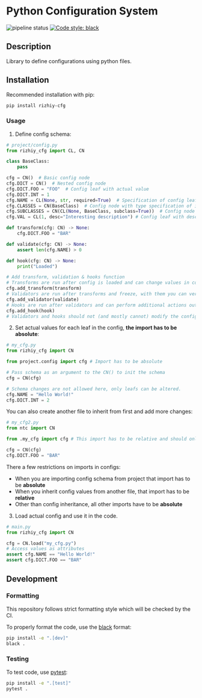 # Python Configuration System
![pipeline status](https://github.com/Rizhiy/cfg/blob/master/.github/workflows/test.yml/badge.svg)
[![Code style: black](https://img.shields.io/badge/code%20style-black-000000.svg)](https://black.readthedocs.io)

## Description
Library to define configurations using python files.

## Installation
Recommended installation with pip:
```bash
pip install rizhiy-cfg
```

### Usage
1) Define config schema:

```python
# project/config.py
from rizhiy_cfg import CL, CN

class BaseClass:
    pass

cfg = CN()  # Basic config node
cfg.DICT = CN()  # Nested config node
cfg.DICT.FOO = "FOO"  # Config leaf with actual value
cfg.DICT.INT = 1
cfg.NAME = CL(None, str, required=True)  # Specification of config leaf to be defined with type
cfg.CLASSES = CN(BaseClass)  # Config node with type specification of its config leafs
cfg.SUBCLASSES = CN(CL(None, BaseClass, subclass=True))  # Config node with subclass specification of its config leafs
cfg.VAL = CL(1, desc="Interesting description") # Config leaf with description

def transform(cfg: CN) -> None:
    cfg.DICT.FOO = "BAR"

def validate(cfg: CN) -> None:
    assert len(cfg.NAME) > 0

def hook(cfg: CN) -> None:
    print("Loaded")

# Add transform, validation & hooks function
# Transforms are run after config is loaded and can change values in config
cfg.add_transform(transform)
# Validators are run after transforms and freeze, with them you can verify additional restrictions
cfg.add_validator(validate)
# Hooks are run after validators and can perform additional actions outside of config
cfg.add_hook(hook)
# Validators and hooks should not (and mostly cannot) modify the config
```

2) Set actual values for each leaf in the config, **the import has to be absolute**:
```python
# my_cfg.py
from rizhiy_cfg import CN

from project.config import cfg # Import has to be absolute

# Pass schema as an argument to the CN() to init the schema
cfg = CN(cfg)

# Schema changes are not allowed here, only leafs can be altered.
cfg.NAME = "Hello World!"
cfg.DICT.INT = 2
```
You can also create another file to inherit from first and add more changes:
```python
# my_cfg2.py
from ntc import CN

from .my_cfg import cfg # This import has to be relative and should only import cfg variable

cfg = CN(cfg)
cfg.DICT.FOO = "BAR"
```

There a few restrictions on imports in configs:
* When you are importing config schema from project that import has to be **absolute**
* When you inherit config values from another file, that import has to be **relative**
* Other than config inheritance, all other imports have to be **absolute**

3) Load actual config and use it in the code.
```python
# main.py
from rizhiy_cfg import CN

cfg = CN.load("my_cfg.py")
# Access values as attributes
assert cfg.NAME == "Hello World!"
assert cfg.DICT.FOO == "BAR"
```

## Development

### Formatting
This repository follows strict formatting style which will be checked by the CI.

To properly format the code, use the [black](https://black.readthedocs.io) format:
```bash
pip install -e ".[dev]"
black .
```

### Testing
To test code, use [pytest](https://pytest.org):
```bash
pip install -e ".[test]"
pytest .
```
